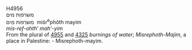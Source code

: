 <body>
  <p>H4956<br>  משׂרפות מים  <br> מִשׂרְפוֹת מַיִם  ‎  miśr<sup>e</sup>phôth mayim  <br><i>mis-ref-ohth‘</i> <i>mah‘-yim </i><br>From the plural of <a href="h4955.htm">4955</a> and <a href="h4325.htm">4325</a>  <i>burnings</i> <i>of</i> <i>water</i>; <i>Misrephoth-Majim</i>, a place in Palestine: - Misrephoth-mayim.<br></p>
 </body>